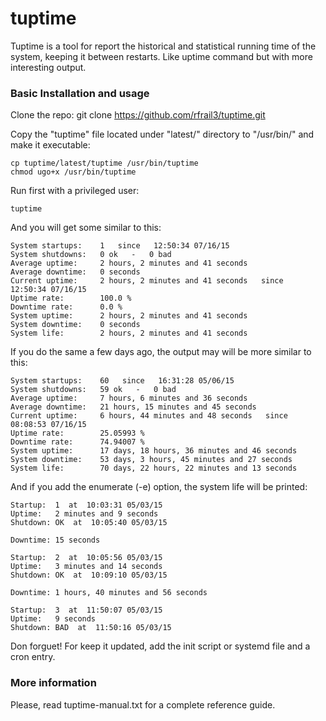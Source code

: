 tuptime
=======

Tuptime is a tool for report the historical and statistical running time of the system, keeping it between restarts. Like uptime command but with more interesting output.


### Basic Installation and usage

Clone the repo:
	git clone https://github.com/rfrail3/tuptime.git

Copy the "tuptime" file located under "latest/" directory to "/usr/bin/" and make it executable:

	cp tuptime/latest/tuptime /usr/bin/tuptime
	chmod ugo+x /usr/bin/tuptime

Run first with a privileged user:

	tuptime

And you will get some similar to this:

	System startups:	1   since   12:50:34 07/16/15
	System shutdowns:	0 ok   -   0 bad
	Average uptime: 	2 hours, 2 minutes and 41 seconds
	Average downtime: 	0 seconds
	Current uptime: 	2 hours, 2 minutes and 41 seconds   since   12:50:34 07/16/15
	Uptime rate: 		100.0 %
	Downtime rate: 		0.0 %
	System uptime: 		2 hours, 2 minutes and 41 seconds
	System downtime: 	0 seconds
	System life: 		2 hours, 2 minutes and 41 seconds

If you do the same a few days ago, the output may will be more similar to this:

	System startups:	60   since   16:31:28 05/06/15
	System shutdowns:	59 ok   -   0 bad
	Average uptime: 	7 hours, 6 minutes and 36 seconds
	Average downtime: 	21 hours, 15 minutes and 45 seconds
	Current uptime: 	6 hours, 44 minutes and 48 seconds   since   08:08:53 07/16/15
	Uptime rate: 		25.05993 %
	Downtime rate: 		74.94007 %
	System uptime: 		17 days, 18 hours, 36 minutes and 46 seconds
	System downtime: 	53 days, 3 hours, 45 minutes and 27 seconds
	System life: 		70 days, 22 hours, 22 minutes and 13 seconds

And if you add the enumerate (-e) option, the system life will be printed:

	Startup:  1  at  10:03:31 05/03/15
	Uptime:   2 minutes and 9 seconds
	Shutdown: OK  at  10:05:40 05/03/15

	Downtime: 15 seconds

	Startup:  2  at  10:05:56 05/03/15
	Uptime:   3 minutes and 14 seconds
	Shutdown: OK  at  10:09:10 05/03/15

	Downtime: 1 hours, 40 minutes and 56 seconds

	Startup:  3  at  11:50:07 05/03/15
	Uptime:   9 seconds
	Shutdown: BAD  at  11:50:16 05/03/15


Don forguet! For keep it updated, add the init script or systemd file and a cron entry.



### More information

Please, read tuptime-manual.txt for a complete reference guide.
